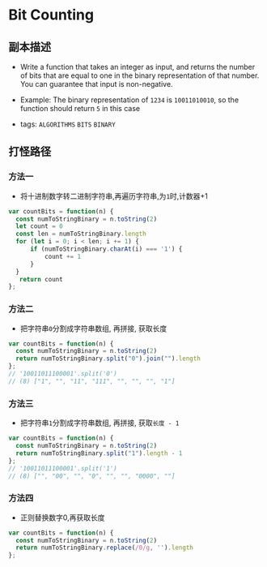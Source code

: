 # Bit Counting

## 副本描述

- Write a function that takes an integer as input, and returns the number of bits that are equal to one in the binary representation of that number. You can guarantee that input is non-negative.

- Example: The binary representation of `1234` is `10011010010`, so the function should return `5` in this case

- tags: `ALGORITHMS` `BITS` `BINARY`

## 打怪路径

### 方法一

- 将十进制数字转二进制字符串,再遍历字符串,为`1`时,计数器+1

```js
var countBits = function(n) {
  const numToStringBinary = n.toString(2)
  let count = 0
  const len = numToStringBinary.length
  for (let i = 0; i < len; i += 1) {
      if (numToStringBinary.charAt(i) === '1') {
          count += 1
      }
  }
   return count
};
```

### 方法二

- 把字符串`0`分割成字符串数组, 再拼接, 获取长度

```js
var countBits = function(n) {
  const numToStringBinary = n.toString(2)
  return numToStringBinary.split("0").join("").length
};
// '10011011100001'.split('0')
// (8) ["1", "", "11", "111", "", "", "", "1"]
```

### 方法三

- 把字符串`1`分割成字符串数组, 再拼接, 获取`长度 - 1`

```js
var countBits = function(n) {
  const numToStringBinary = n.toString(2)
  return numToStringBinary.split("1").length - 1
};
// '10011011100001'.split('1')
// (8) ["", "00", "", "0", "", "", "0000", ""]
```

### 方法四

- 正则替换数字0,再获取长度

```js
var countBits = function(n) {
  const numToStringBinary = n.toString(2)
  return numToStringBinary.replace(/0/g, '').length
};
```
